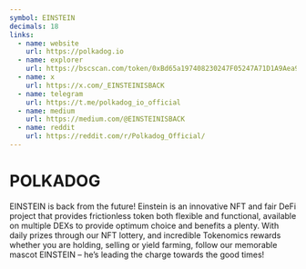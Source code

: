 ```yaml
---
symbol: EINSTEIN
decimals: 18
links:
  - name: website
    url: https://polkadog.io
  - name: explorer
    url: https://bscscan.com/token/0xBd65a197408230247F05247A71D1A9Aea9Db0C3c
  - name: x
    url: https://x.com/_EINSTEINISBACK
  - name: telegram
    url: https://t.me/polkadog_io_official
  - name: medium
    url: https://medium.com/@EINSTEINISBACK
  - name: reddit
    url: https://reddit.com/r/Polkadog_Official/
---
```


# POLKADOG

EINSTEIN is back from the future! Einstein is an innovative NFT and fair DeFi project that provides frictionless token both flexible and functional, available on multiple DEXs to provide optimum choice and benefits a plenty. With daily prizes through our NFT lottery, and incredible Tokenomics rewards whether you are holding, selling or yield farming, follow our memorable mascot EINSTEIN – he’s leading the charge towards the good times!
